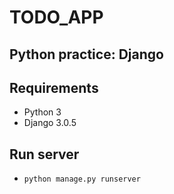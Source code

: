 # TODO_APP 

## Python practice: Django

## Requirements

- Python 3
- Django 3.0.5

## Run server
- `python manage.py runserver`


